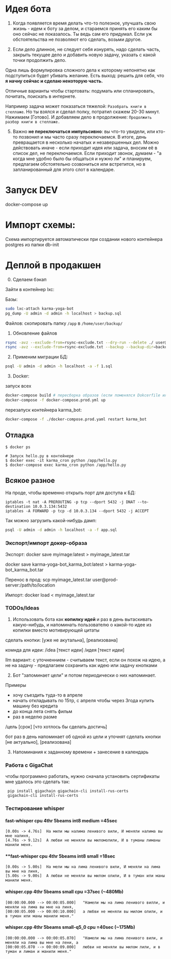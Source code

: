 # Идея бота

1. Когда появляется время делать что-то полезное, улучшать свою жизнь - идем к боту за делом, 
и стараемся принять его каким бы оно сейчас не показалось. Ты ведь сам его придумал.
Если уж обстоятельства не позволяют его сделать, возьми другое.


3. Если дело длинное, не следует себя изнурять, надо сделать часть, закрыть текущее дело и 
добавить новую задачу, указать  с какой точки продолжить дело.

Одна лишь формулировка сложного дела к которому непонятно как подступиться будет
убивать желание. Есть выход: решить для себя, что **я начну сейчас и сделаю некоторую часть.**

Отличные варианты чтобы стартовать: подумать или спланировать, почитать, поискать в интернете.

Например задача может показаться тяжелой: ``Разобрать книги в стеллаже``.
Но ты взялся и сделал полку, потратил скажем 20-30 минут. Нажимаем [Готово].
И добавляем дело в продолжение: ``Продолжить разбор книги в стеллаже.``


5. Важно **не переключаться импульсивно**: вы что-то увидели, или кто-то позвонил и мы часто
сразу переключаемся. В итоге, день превращается в несколько начатых и незавершенных дел.
Можно действовать иначе - если приходит идея или задача, вносим её в список дел, не переключаемся.
Если приходит звонок, думаем - "а когда мне удобно было бы общаться и нужно ли" и планируем,
предлагаем обстоятельно созвониться или встретится, но в запланированный для этого слот в календаре.




# Запуск DEV

docker-compose up

# Импорт схемы:

Схема импортируется автоматически при создании нового
контейнера postgres из папки db-init


# Деплой в продакшен

0. Сделаем бэкап

Зайти в контейнер lxc:

Базы:

```sh
sudo lxc-attach karma-yoga-bot
pg_dump -U admin -d admin -h localhost > backup.sql
```

Файлов: скопировать папку ``/app`` в ``/home/user/backup/``


1. Обновление файлов
```sh
rsync -avz --exclude-from=rsync-exclude.txt --dry-run --delete ./ user@prodhost:/home/user/karma-yoga-bot/
rsync -avz --exclude-from=rsync-exclude.txt --backup --backup-dir=backup/ --delete ./ user@prodhost:/home/alexandr/karma-yoga-bot/
```

2. Применим миграции БД:
```sh
psql -U admin -d admin -h localhost -a -f 1.sql
```

3. Docker:

запуск всех
```sh
docker-compose build # пересборка образов (если поменялся Dokcerfile или cronjob)
docker-compose -f docker-compose.prod.yml up
```

перезапуск контейнера karma_bot:
```sh
docker-compose -f ./docker-compose.prod.yaml restart karma_bot
```


## Отладка

```
$ docker ps

# Запуск hello.py в контейнере
$ docker exec -it karma_cron python /app/hello.py
$ docker-compose exec karma_cron python /app/hello.py

```


## Всякое разное

На проде, чтобы временно открыть порт для доступа к БД:

```
iptables -t nat -A PREROUTING -p tcp --dport 5432 -j DNAT --to-destination 10.0.3.134:5432
iptables -A FORWARD -p tcp -d 10.0.3.134 --dport 5432 -j ACCEPT
```

Так можно загрузить какой-нибудь дамп:
```sh
psql -U admin -d admin -h localhost -a -f app.sql
```

### Экспорт/импорт докер-образа

Экспорт:
docker save myimage:latest > myimage_latest.tar

docker save karma-yoga-bot_karma_bot:latest > karma-yoga-bot_karma_bot.tar

Перенос в прод:
scp myimage_latest.tar user@prod-server:/path/to/location

Импорт:
docker load < myimage_latest.tar


### TODOs/Ideas

1. Использовать бота как **копилку идей** и раз в день вытаскивать какую-нибудь, 
и напоминать пользователю о какой-то идее из копилки вместо мотивирующей цитаты

сделать кнопки: [уже не акутальна], [реализована]

комнда для идеи:
/idea [текст идеи]
/идея [текст идеи]

llm вариант: с уточненнием - считываем текст, если он похож на идею, а не на задачу - 
предлагаем сохранить как идею или задачу кнопками

2. Бот "запоминает цели" и потом периодически о них напоминает.

Примеры
 - хочу съездить туда-то в апреле
 - начать откладывать по 15тр, с апреля чтобы через 3года купить машину без кредита
 - до конца лета снять фильм
 - раз в неделю разме

/цель [срок] [что хотлось бы сделать достичь]

бот раз в день напоминает об одной из цели и уточнят
сделать кнопки [не актуально], [реализована]

3. Напоминания к заданному времени + занесение в календарь

### Работа с GigaChat

чтобы программно работать, нужно сначала установить сертификаты
мне удалось это сделать так:

```
 pip install gigachain gigachain-cli install-rus-certs
 gigachain-cli install-rus-certs
```

### Тестирование whisper

#### fast-whisper cpu 4thr 5beams int8 medium =45sec

```
[0.00s -> 4.76s]  На мили мы налима ленивого вили, И меняли налима вы мне налиня,
[4.76s -> 9.12s]  А любви не меняли вы миломолили, И в туманы лиманы манили меня.
```


#### **fast-whisper cpu 4thr 5beams int8 small =18sec

```
[0.00s -> 5.00s]  На мели мы на лима ленивого вили, И меняли на лима вы мне на линя,
[5.00s -> 9.00s]  А любви не меняли вы милом олили, И в туман или маны манили меня.
```


#### whisper.cpp 4thr 5beams small cpu =37sec   (~480Mb)

```
[00:00:00.000 --> 00:00:05.000]   "Намели мы на лима ленивого вилли, и меняли на лима вы мне на линя,
[00:00:05.000 --> 00:00:10.000]   а любви не меняли вы милом олили, и в туман или маны манили меня."
```

#### whisper.cpp 4thr 5beams small-q5_0 cpu =40sec   (~175Mb)

```
[00:00:00.000 --> 00:00:05.070]   "Намели мы на лима ленивого вили, и меняли на лима вы мне на лени, а
[00:00:05.070 --> 00:00:09.000]   любви не меняли вы милом лили, и в туман и лиман и манили меня."
```

